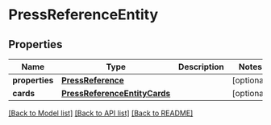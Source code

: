 # PressReferenceEntity

## Properties
Name | Type | Description | Notes
------------ | ------------- | ------------- | -------------
**properties** | [**PressReference**](PressReference.md) |  | [optional] 
**cards** | [**PressReferenceEntityCards**](PressReferenceEntityCards.md) |  | [optional] 

[[Back to Model list]](../README.md#documentation-for-models) [[Back to API list]](../README.md#documentation-for-api-endpoints) [[Back to README]](../README.md)

